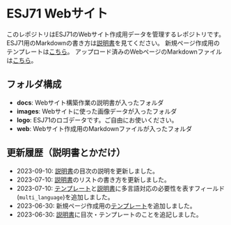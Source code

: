 # ESJ71 Webサイト

このレポジトリはESJ71のWebサイト作成用データを管理するレポジトリです。
ESJ71用のMarkdownの書き方は[説明書](docs/esj_web_markdown.md)を見てください。
新規ページ作成用のテンプレートは[こちら](https://raw.githubusercontent.com/Marchen/esj71web/main/docs/esj_web_template.md)。
アップロード済みのWebページのMarkdownファイルは[こちら](web)。

## フォルダ構成

* **docs**: Webサイト構築作業の説明書が入ったフォルダ
* **images**: Webサイトに使った画像データが入ったフォルダ
* **logo**: ESJ71のロゴデータです。ご自由にお使いください。
* **web**: Webサイト作成用のMarkdownファイルが入ったフォルダ

## 更新履歴（説明書とかだけ）

* 2023-09-10: [説明書](docs/esj_web_markdown.md)の目次の説明を更新しました。
* 2023-07-10: [説明書](docs/esj_web_markdown.md)のリストの書き方を更新しました。
* 2023-07-10: [テンプレート](https://raw.githubusercontent.com/Marchen/esj71web/main/docs/esj_web_template.md)と[説明書](docs/esj_web_markdown.md)に多言語対応の必要性を表すフィールド(`multi_language`)を追加しました。
* 2023-06-30: 新規ページ作成用の[テンプレート](https://raw.githubusercontent.com/Marchen/esj71web/main/docs/esj_web_template.md)を追加しました。
* 2023-06-30: [説明書](docs/esj_web_markdown.md)に目次・テンプレートのことを追記しました。
